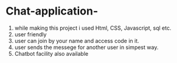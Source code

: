 # Chat-application-
1. while making this project i used Html, CSS, Javascript, sql etc.
2. user friendly
3. user can join by your name and access code in it.
4. user sends the messege for another user in simpest way.
5. Chatbot facility also available
